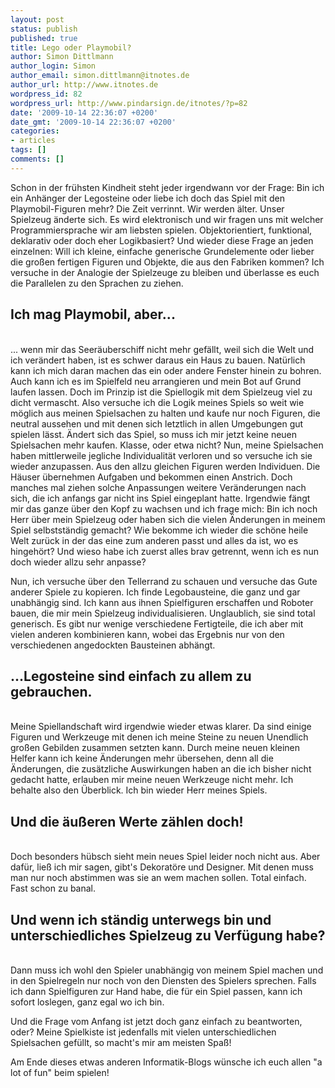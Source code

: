 ```yaml
---
layout: post
status: publish
published: true
title: Lego oder Playmobil?
author: Simon Dittlmann
author_login: Simon
author_email: simon.dittlmann@itnotes.de
author_url: http://www.itnotes.de
wordpress_id: 82
wordpress_url: http://www.pindarsign.de/itnotes/?p=82
date: '2009-10-14 22:36:07 +0200'
date_gmt: '2009-10-14 22:36:07 +0200'
categories:
- articles
tags: []
comments: []
---
```

<p>Schon in der fr&uuml;hsten Kindheit steht jeder irgendwann vor der Frage: Bin ich ein Anh&auml;nger der Legosteine oder liebe ich doch das Spiel mit den Playmobil-Figuren mehr? Die Zeit verrinnt. Wir werden &auml;lter. Unser Spielzeug &auml;nderte sich. Es wird elektronisch und wir fragen uns mit welcher Programmiersprache wir am liebsten spielen. Objektorientiert, funktional, deklarativ oder doch eher Logikbasiert? Und wieder diese Frage an jeden einzelnen: Will ich kleine, einfache generische Grundelemente oder lieber die gro&szlig;en fertigen Figuren und Objekte, die aus den Fabriken kommen? Ich versuche in der Analogie der Spielzeuge zu bleiben und &uuml;berlasse es euch die Parallelen zu den Sprachen zu ziehen.</p>
<h2>Ich mag Playmobil, aber...</h2><br />
... wenn mir das Seer&auml;uberschiff nicht mehr gef&auml;llt, weil sich die Welt und ich ver&auml;ndert haben, ist es schwer daraus ein Haus zu bauen. Nat&uuml;rlich kann ich mich daran machen das ein oder andere Fenster hinein zu bohren. Auch kann ich es im Spielfeld neu arrangieren und mein Bot auf Grund laufen lassen. Doch im Prinzip ist die Spiellogik mit dem Spielzeug viel zu dicht vermascht. Also versuche ich die Logik meines Spiels so weit wie m&ouml;glich aus meinen Spielsachen zu halten und kaufe nur noch Figuren, die neutral aussehen und mit denen sich letztlich in allen Umgebungen gut spielen l&auml;sst. &Auml;ndert sich das Spiel, so muss ich mir jetzt keine neuen Spielsachen mehr kaufen. Klasse, oder etwa nicht? Nun, meine Spielsachen haben mittlerweile jegliche Individualit&auml;t verloren und so versuche ich sie wieder anzupassen. Aus den allzu gleichen Figuren werden Individuen. Die H&auml;user &uuml;bernehmen Aufgaben und bekommen einen Anstrich. Doch manches mal ziehen solche Anpassungen weitere Ver&auml;nderungen nach sich, die ich anfangs gar nicht ins Spiel eingeplant hatte. Irgendwie f&auml;ngt mir das ganze &uuml;ber den Kopf zu wachsen und ich frage mich: Bin ich noch Herr &uuml;ber mein Spielzeug oder haben sich die vielen &Auml;nderungen in meinem Spiel selbstst&auml;ndig gemacht? Wie bekomme ich wieder die sch&ouml;ne heile Welt zur&uuml;ck in der das eine zum anderen passt und alles da ist, wo es hingeh&ouml;rt? Und wieso habe ich zuerst alles brav getrennt, wenn ich es nun doch wieder allzu sehr anpasse?</p>
<p>Nun, ich versuche &uuml;ber den Tellerrand zu schauen und versuche das Gute anderer Spiele zu kopieren. Ich finde Legobausteine, die ganz und gar unabh&auml;ngig sind. Ich kann aus ihnen Spielfiguren erschaffen und Roboter bauen, die mir mein Spielzeug individualisieren. Unglaublich, sie sind total generisch. Es gibt nur wenige verschiedene Fertigteile, die ich aber mit vielen anderen kombinieren kann, wobei das Ergebnis nur von den verschiedenen angedockten Bausteinen abh&auml;ngt.</p>
<h2>...Legosteine sind einfach zu allem zu gebrauchen.</h2><br />
Meine Spiellandschaft wird irgendwie wieder etwas klarer. Da sind einige Figuren und Werkzeuge mit denen ich meine Steine zu neuen Unendlich gro&szlig;en Gebilden zusammen setzten kann. Durch meine neuen kleinen Helfer kann ich keine &Auml;nderungen mehr &uuml;bersehen, denn all die &Auml;nderungen, die zus&auml;tzliche Auswirkungen haben an die ich bisher nicht gedacht hatte, erlauben mir meine neuen Werkzeuge nicht mehr. Ich behalte also den &Uuml;berblick. Ich bin wieder Herr meines Spiels.</p>
<h2>Und die &auml;u&szlig;eren Werte z&auml;hlen doch!</h2><br />
Doch besonders h&uuml;bsch sieht mein neues Spiel leider noch nicht aus. Aber daf&uuml;r, lie&szlig; ich mir sagen, gibt's Dekorat&ouml;re und Designer. Mit denen muss man nur noch abstimmen was sie an wem machen sollen. Total einfach. Fast schon zu banal.</p>
<h2>Und wenn ich st&auml;ndig unterwegs bin und unterschiedliches Spielzeug zu Verf&uuml;gung habe?</h2><br />
Dann muss ich wohl den Spieler unabh&auml;ngig von meinem Spiel machen und in den Spielregeln nur noch von den Diensten des Spielers sprechen. Falls ich dann Spielfiguren zur Hand habe, die f&uuml;r ein Spiel passen, kann ich sofort loslegen, ganz egal wo ich bin.</p>
<p>Und die Frage vom Anfang ist jetzt doch ganz einfach zu beantworten, oder? Meine Spielkiste ist jedenfalls mit vielen unterschiedlichen Spielsachen gef&uuml;llt, so macht's mir am meisten Spa&szlig;!</p>
<p>Am Ende dieses etwas anderen Informatik-Blogs w&uuml;nsche ich euch allen "a lot of fun" beim spielen!</p>
